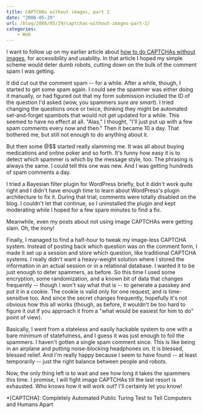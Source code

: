 ```yaml
---
title: CAPTCHAs without images, part 2
date: "2006-05-29"
url: /blog/2006/05/29/captchas-without-images-part-2/
categories:
    - Web
---
```

I want to follow up on my earlier article about [how to do CAPTCHAs without images][1], for accessibility and usability. In that article I hoped my simple scheme would deter dumb robots, cutting down on the bulk of the comment spam I was getting.

It did cut out the comment spam -- for a while. After a while, though, I started to get some spam again. I could see the spammer was either doing it manually, or had figured out that my form submission included the ID of the question I'd asked (wow, you spammers *sure are smart*). I tried changing the questions once or twice, thinking they might be automated set-and-forget spambots that would not get updated for a while. This seemed to have no effect at all. "Alas," I thought, "I'll just put up with a few spam comments every now and then." Then it became 10 a day. That bothered me, but still not enough to do anything about it.

But then some @$$ started really slamming me. It was all about buying medications and online poker and so forth. It's funny how easy it is to detect which spammer is which by the message style, too. The phrasing is always the same. I could tell this one was new. And I was getting hundreds of spam comments a day.

I tried a Bayesian filter plugin for WordPress briefly, but it didn't work quite right and I didn't have enough time to learn about WordPress's plugin architecture to fix it. During that trial, comments were totally disabled on the blog. I couldn't let that continue, so I uninstalled the plugin and kept moderating while I hoped for a few spare minutes to find a fix.

Meanwhile, even my posts about not using image CAPTCHAs were getting slain. Oh, the irony!

Finally, I managed to find a half-hour to tweak my image-less CAPTCHA system. Instead of posting back which question was on the comment form, I made it set up a session and store which question, like traditional CAPTCHA systems. I really didn't want a heavy-weight solution where I stored the information in an actual session or in a relational database. I wanted it to be just enough to deter spammers, as before. So this time I used some encryption, some randomization, and a known bit of data that changes frequently -- though I won't say what that is -- to generate a passkey and put it in a cookie. The cookie is valid only for one request, and is time-sensitive too. And since the secret changes frequently, hopefully it's not obvious how this all works (though, as before, it wouldn't be too hard to figure it out if you approach it from a "what would be easiest for him to do" point of view).

Basically, I went from a stateless and easily hackable system to one with a bare minimum of statefulness, and I guess it was just enough to foil the spammers. I haven't gotten a single spam comment since. This is like being in an airplane and putting noise-blocking headphones on. It is blessed, blessed relief. And I'm really happy because I seem to have found -- at least temporarily -- just the right balance between people and robots.

Now, the only thing left is to wait and see how long it takes the spammers this time. I promise, I will fight image CAPTCHAs till the last resort is exhausted. Who knows how it will work out? I'll certainly let you know!

 [1]: http://www.xaprb.com/blog/2006/01/28/captchas-done-better/

 *[CAPTCHA]: Completely Automated Public Turing Test to Tell Computers and Humans Apart
